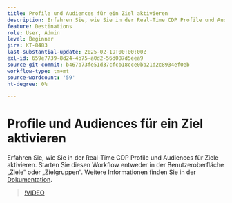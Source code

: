 ```yaml
---
title: Profile und Audiences für ein Ziel aktivieren
description: Erfahren Sie, wie Sie in der Real-Time CDP Profile und Audiences für Ziele aktivieren.
feature: Destinations
role: User, Admin
level: Beginner
jira: KT-8483
last-substantial-update: 2025-02-19T00:00:00Z
exl-id: 659e7739-8d24-4b75-a0d2-56d087d5eea9
source-git-commit: b467b73fe51d37cfcb18cce0bb21d2c8934ef0eb
workflow-type: tm+mt
source-wordcount: '59'
ht-degree: 0%

---
```


# Profile und Audiences für ein Ziel aktivieren

Erfahren Sie, wie Sie in der Real-Time CDP Profile und Audiences für Ziele aktivieren.  Starten Sie diesen Workflow entweder in der Benutzeroberfläche „Ziele“ oder „Zielgruppen“. Weitere Informationen finden Sie in der [Dokumentation](https://experienceleague.adobe.com/en/docs/experience-platform/destinations/ui/activate/activation-overview).

>[!VIDEO](https://video.tv.adobe.com/v/336046/?learn=on&enablevpops)

